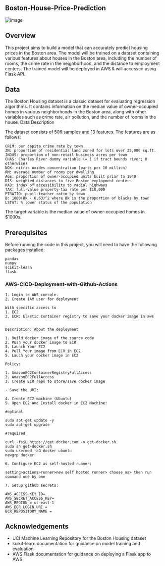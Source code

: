 ## Boston-House-Price-Prediction

![image](https://user-images.githubusercontent.com/57321948/196933065-4b16c235-f3b9-4391-9cfe-4affcec87c35.png)

## Overview

This project aims to build a model that can accurately predict housing prices in the Boston area. The model will be trained on a dataset containing various features about houses in the Boston area, including the number of rooms, the crime rate in the neighborhood, and the distance to employment centers. The trained model will be deployed in AWS & will accessed using Flask API.

## Data

The Boston Housing dataset is a classic dataset for evaluating regression algorithms. It contains information on the median value of owner-occupied homes in various neighborhoods in the Boston area, along with other variables such as crime rate, air pollution, and the number of rooms in the house.
Data Description

The dataset consists of 506 samples and 13 features. The features are as follows:

    CRIM: per capita crime rate by town
    ZN: proportion of residential land zoned for lots over 25,000 sq.ft.
    INDUS: proportion of non-retail business acres per town
    CHAS: Charles River dummy variable (= 1 if tract bounds river; 0 otherwise)
    NOX: nitric oxides concentration (parts per 10 million)
    RM: average number of rooms per dwelling
    AGE: proportion of owner-occupied units built prior to 1940
    DIS: weighted distances to five Boston employment centers
    RAD: index of accessibility to radial highways
    TAX: full-value property-tax rate per $10,000
    PTRATIO: pupil-teacher ratio by town
    B: 1000(Bk - 0.63)^2 where Bk is the proportion of blacks by town
    LSTAT: % lower status of the population

The target variable is the median value of owner-occupied homes in $1000s.

## Prerequisites

Before running the code in this project, you will need to have the following packages installed:

    pandas
    numpy
    scikit-learn
    flask

### AWS-CICD-Deployment-with-Github-Actions
```
1. Login to AWS console.
2. Create IAM user for deployment

With specific access to
1. EC2  
2. ECR: Elastic Container registry to save your docker image in aws


Description: About the deployment

1. Build docker image of the source code
2. Push your docker image to ECR
3. Launch Your EC2 
4. Pull Your image from ECR in EC2
5. Lauch your docker image in EC2

Policy:

1. AmazonEC2ContainerRegistryFullAccess
2. AmazonEC2FullAccess
3. Create ECR repo to store/save docker image

- Save the URI: 

4. Create EC2 machine (Ubuntu)
5. Open EC2 and Install docker in EC2 Machine:

#optinal

sudo apt-get update -y
sudo apt-get upgrade

#required

curl -fsSL https://get.docker.com -o get-docker.sh
sudo sh get-docker.sh
sudo usermod -aG docker ubuntu
newgrp docker

6. Configure EC2 as self-hosted runner:

setting>actions>runner>new self hosted runner> choose os> then run command one by one

7. Setup github secrets:

AWS_ACCESS_KEY_ID=
AWS_SECRET_ACCESS_KEY=
AWS_REGION = us-east-1
AWS_ECR_LOGIN_URI = 
ECR_REPOSITORY_NAME = 

```

## Acknowledgements

   * UCI Machine Learning Repository for the Boston Housing dataset
   * scikit-learn documentation for guidance on model training and evaluation
   * AWS Flask documentation for guidance on deploying a Flask app to AWS